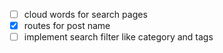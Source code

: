 <!--
 * @Author: Ruoyu
 * @FilePath: \next-client\todo.md
-->

- [ ] cloud words for search pages
- [X] routes for post name
- [ ] implement search filter like category and tags
